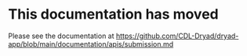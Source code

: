 # This documentation has moved

Please see the documentation at
https://github.com/CDL-Dryad/dryad-app/blob/main/documentation/apis/submission.md
